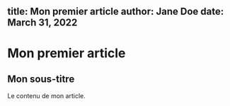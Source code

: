 title: Mon premier article
author: Jane Doe
date: March 31, 2022
---
# Mon premier article
## Mon sous-titre
Le contenu de mon article.